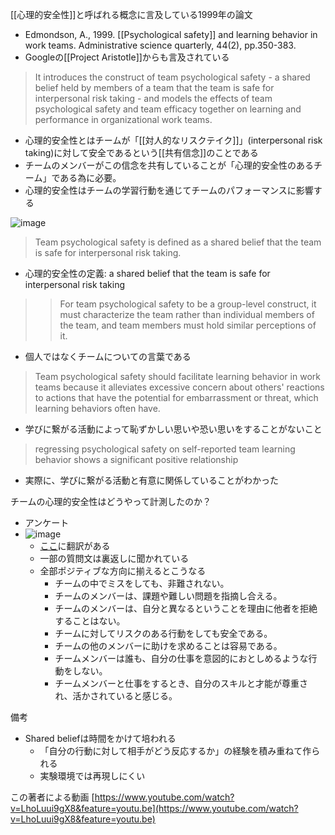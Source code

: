 
[[心理的安全性]]と呼ばれる概念に言及している1999年の論文
- Edmondson, A., 1999. [[Psychological safety]] and learning behavior in work teams. Administrative science quarterly, 44(2), pp.350-383.
- Googleの[[Project Aristotle]]からも言及されている

> It introduces the construct of team psychological safety - a shared belief held by members of a team that the team is safe for interpersonal risk taking - and models the effects of team psychological safety and team efficacy together on learning and performance in organizational work teams.
- 心理的安全性とはチームが「[[対人的なリスクテイク]]」(interpersonal risk taking)に対して安全であるという[[共有信念]]のことである
- チームのメンバーがこの信念を共有していることが「心理的安全性のあるチーム」である為に必要。
- 心理的安全性はチームの学習行動を通じてチームのパフォーマンスに影響する

![image](https://gyazo.com/5a095a273e8b13a1fd6e5e902b807fab/thumb/1000)

> Team psychological safety is defined as a shared belief that the team is safe for interpersonal risk taking.
- 心理的安全性の定義: a shared belief that the team is safe for interpersonal risk taking

> > For team psychological safety to be a group-level construct, it must characterize the team rather than individual members of the team, and team members must hold similar perceptions of it.
- 個人ではなくチームについての言葉である

> Team psychological safety should facilitate learning behavior in work teams because it alleviates excessive concern about others' reactions to actions that have the potential for embarrassment or threat, which learning behaviors often have.
- 学びに繋がる活動によって恥ずかしい思いや恐い思いをすることがないこと

> regressing psychological safety on self-reported team learning behavior shows a significant positive relationship
- 実際に、学びに繋がる活動と有意に関係していることがわかった

チームの心理的安全性はどうやって計測したのか？
- アンケート
- ![image](https://gyazo.com/8bb4289d9d93092bb7d6064f8ddb59cc/thumb/1000)
    - [ここ](https://rework.withgoogle.com/jp/guides/understanding-team-effectiveness/steps/foster-psychological-safety/)に翻訳がある
    - 一部の質問文は裏返しに聞かれている
    - 全部ポジティブな方向に揃えるとこうなる
        - チームの中でミスをしても、非難されない。
        - チームのメンバーは、課題や難しい問題を指摘し合える。
        - チームのメンバーは、自分と異なるということを理由に他者を拒絶することはない。
        - チームに対してリスクのある行動をしても安全である。
        - チームの他のメンバーに助けを求めることは容易である。
        - チームメンバーは誰も、自分の仕事を意図的におとしめるような行動をしない。
        - チームメンバーと仕事をするとき、自分のスキルと才能が尊重され、活かされていると感じる。

備考
- Shared beliefは時間をかけて培われる
    - 「自分の行動に対して相手がどう反応するか」の経験を積み重ねて作られる
    - 実験環境では再現しにくい

この著者による動画
[https://www.youtube.com/watch?v=LhoLuui9gX8&feature=youtu.be](https://www.youtube.com/watch?v=LhoLuui9gX8&feature=youtu.be)

